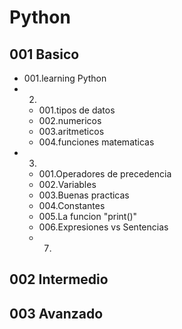 # Python

## 001 Basico 

- 001.learning Python
- 002. 
    - 001.tipos de datos
    - 002.numericos
    - 003.aritmeticos 
    - 004.funciones matematicas
- 003. 
    - 001.Operadores de precedencia
    - 002.Variables
    - 003.Buenas practicas 
    - 004.Constantes
    - 005.La funcion "print()"
    - 006.Expresiones vs Sentencias
    - 007.


## 002 Intermedio 

## 003 Avanzado 